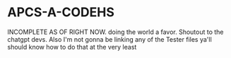 # APCS-A-CODEHS

INCOMPLETE AS OF RIGHT NOW.
doing the world a favor.
Shoutout to the chatgpt devs.
Also I'm not gonna be linking any of the Tester files ya'll should know how to do that at the very least
